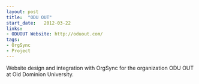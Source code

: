 ```yaml
---
layout: post
title:  "ODU OUT"
start_date:   2012-03-22
links:
- ODUOUT Website: http://oduout.com/
tags:
- OrgSync
- Project
---
```


Website design and integration with OrgSync for the organization ODU OUT at Old Dominion University.
